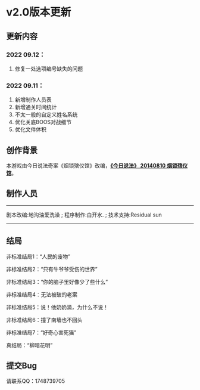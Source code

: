 # v2.0版本更新

## 更新内容

### 2022 09.12：

1. 修复一处选项编号缺失的问题

### 2022 09.11：

1. 新增制作人员表
2. 新增通关时间统计
3. 不太一般的自定义姓名系统
4. 优化关底BOOS对战细节
5. 优化文件体积

## 创作背景

本游戏由今日说法奇案《烟锁殡仪馆》改编，**[《今日说法》 20140810 烟锁殡仪馆](https://w.yangshipin.cn/video?type=0&vid=s000000l6a6)**。

## 制作人员

------



剧本改编:地沟油爱洗澡 ; 程序制作:白开水. ; 技术支持:Residual sun



------

## 结局

非标准结局1：“人民的废物”

非标准结局2：“只有牛爷爷受伤的世界”

非标准结局3：“你的脑子里好像少了些什么”

非标准结局4：无法被破的老案

非标准结局5：说！他奶奶滴，为什么不说！

非标准结局6：撞了南墙也不回头

非标准结局7：“好奇心害死猫”

真结局：“柳暗花明”

## 提交Bug

请联系QQ：1748739705
